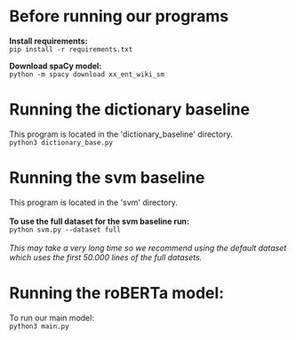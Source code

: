 # Before running our programs

**Install requirements:**\
`pip install -r requirements.txt`

**Download spaCy model:**\
`python -m spacy download xx_ent_wiki_sm`

# Running the dictionary baseline
This program is located in the 'dictionary_baseline' directory.\
`python3 dictionary_base.py`

# Running the svm baseline
This program is located in the 'svm' directory.\
<br>
**To use the full dataset for the svm baseline run:**\
`python svm.py --dataset full`\
<br>
*This may take a very long time so we recommend using the default dataset which uses the first 50.000 lines of the full datasets.*

# Running the roBERTa model:
To run our main model:\
`python3 main.py`
